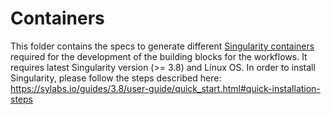 # Containers

This folder contains the specs to generate different [Singularity containers](https://sylabs.io/guides/3.8/user-guide/index.html) required for the development of the building blocks for the workflows. It requires latest Singularity version (>= 3.8) and Linux OS.
In order to install Singularity, please follow the steps described here: https://sylabs.io/guides/3.8/user-guide/quick_start.html#quick-installation-steps

